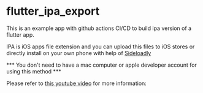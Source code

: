 # flutter_ipa_export

This is an example app with github actions CI/CD to build ipa version of a flutter app.

IPA is iOS apps file extension and you can upload this files to iOS stores or directly install on
your own phone with help of [Sideloadly](https://sideloadly.io)

*** You don't need to have a mac computer or apple developer account for using this method ***
  
Please refer to [this youtube video](https://www.youtube.com/watch?v=C7Bkm4KYk98) for more information:


